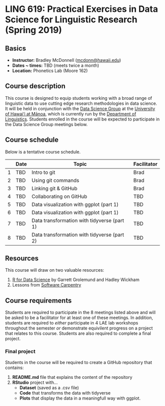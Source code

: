 
# LING 619: Practical Exercises in Data Science for Linguistic Research (Spring 2019)


## Basics
* **Instructor:** Bradley McDonnell (mcdonn@hawaii.edu)
* **Dates ~ times:** TBD (meets twice a month)
* **Location:** Phonetics Lab (Moore 162) 

## Course description
This course is designed to equip students working with a broad range of linguistic data to use cutting edge research methodologies in data science. It will be held in conjunction with the [Data Science Group](https://github.com/uhm-dsg) at the [University of Hawai‘i at Mānoa](https://manoa.hawaii.edu/), which is currently run by the [Department of Linguistics](http://ling.hawaii.edu/). Students enrolled in the course will be expected to participate in the Data Science Group meetings below.  

## Course schedule
Below is a tentative course schedule. 

|   | **Date** | **Topic**                                   | **Facilitator** |
|---|----------|---------------------------------------------|-----------------|
| 1 | TBD      | Intro to git                                | Brad            |
| 2 | TBD      | Using git commands                          | Brad            | 
| 3 | TBD      | Linking git & GitHub                        | Brad            |
| 4 | TBD      | Collaborating on GitHub                     | TBD             |
| 5 | TBD      | Data visualization with ggplot (part 1)     | TBD             |
| 6 | TBD      | Data visualization with ggplot (part 1)     | TBD             |
| 7 | TBD      | Data transformation with tidyverse (part 1) | TBD             |
| 8 | TBD      | Data transformation with tidyverse (part 2) | TBD             |

## Resources
This course will draw on two valuable resources: 

1. [R for Data Science](https://r4ds.had.co.nz/) by Garrett Grolemund and Hadley Wickham
2. Lessons from [Software Carpentry](https://software-carpentry.org/lessons/)

## Course requirements
Students are required to participate in the 8 meetings listed above and will be asked to be a facilitator for at least one of these meetings. In addition, students are required to *either* participate in 4 LAE lab workshops throughout the semester *or* demonstrate equivilent  progress on a project that relates to this course. Students are also required to complete a final project.

### Final project
Students in the course will be required to create a GitHub repository that contains: 

1. **README.md** file that explains the content of the repository 
1. **RStudio** project with... 
    * **Dataset** (saved as a .csv file)
    * **Code** that transforms the data with tidyverse
    * **Plots** that display the data in a meaningfull way with ggplot.